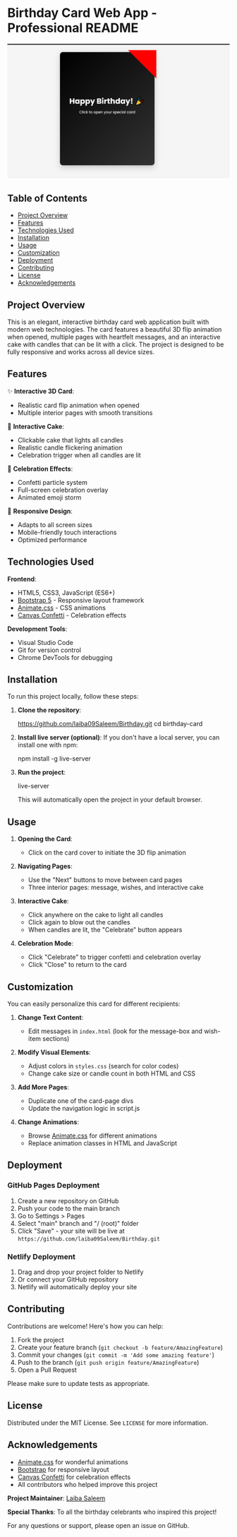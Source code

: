 # Birthday Card Web App - Professional README

![Project Preview](Birthday.png)

## Table of Contents
- [Project Overview](#project-overview)
- [Features](#features)
- [Technologies Used](#technologies-used)
- [Installation](#installation)
- [Usage](#usage)
- [Customization](#customization)
- [Deployment](#deployment)
- [Contributing](#contributing)
- [License](#license)
- [Acknowledgements](#acknowledgements)

## Project Overview

This is an elegant, interactive birthday card web application built with modern web technologies. The card features a beautiful 3D flip animation when opened, multiple pages with heartfelt messages, and an interactive cake with candles that can be lit with a click. The project is designed to be fully responsive and works across all device sizes.

## Features

✨ **Interactive 3D Card**:
- Realistic card flip animation when opened
- Multiple interior pages with smooth transitions

🎂 **Interactive Cake**:
- Clickable cake that lights all candles
- Realistic candle flickering animation
- Celebration trigger when all candles are lit

🎉 **Celebration Effects**:
- Confetti particle system
- Full-screen celebration overlay
- Animated emoji storm

📱 **Responsive Design**:
- Adapts to all screen sizes
- Mobile-friendly touch interactions
- Optimized performance

## Technologies Used

**Frontend**:
- HTML5, CSS3, JavaScript (ES6+)
- [Bootstrap 5](https://getbootstrap.com/) - Responsive layout framework
- [Animate.css](https://animate.style/) - CSS animations
- [Canvas Confetti](https://www.npmjs.com/package/canvas-confetti) - Celebration effects

**Development Tools**:
- Visual Studio Code
- Git for version control
- Chrome DevTools for debugging

## Installation

To run this project locally, follow these steps:

1. **Clone the repository**:
   
   https://github.com/laiba09Saleem/Birthday.git
   cd birthday-card
   

3. **Install live server (optional)**:
   If you don't have a local server, you can install one with npm:

   npm install -g live-server


4. **Run the project**:
   
   live-server
 
   This will automatically open the project in your default browser.

## Usage

1. **Opening the Card**:
   - Click on the card cover to initiate the 3D flip animation

2. **Navigating Pages**:
   - Use the "Next" buttons to move between card pages
   - Three interior pages: message, wishes, and interactive cake

3. **Interactive Cake**:
   - Click anywhere on the cake to light all candles
   - Click again to blow out the candles
   - When candles are lit, the "Celebrate" button appears

4. **Celebration Mode**:
   - Click "Celebrate" to trigger confetti and celebration overlay
   - Click "Close" to return to the card

## Customization

You can easily personalize this card for different recipients:

1. **Change Text Content**:
   - Edit messages in `index.html` (look for the message-box and wish-item sections)

2. **Modify Visual Elements**:
   - Adjust colors in `styles.css` (search for color codes)
   - Change cake size or candle count in both HTML and CSS

3. **Add More Pages**:
   - Duplicate one of the card-page divs
   - Update the navigation logic in script.js

4. **Change Animations**:
   - Browse [Animate.css](https://animate.style/) for different animations
   - Replace animation classes in HTML and JavaScript

## Deployment

### GitHub Pages Deployment

1. Create a new repository on GitHub
2. Push your code to the main branch
3. Go to Settings > Pages
4. Select "main" branch and "/ (root)" folder
5. Click "Save" - your site will be live at `https://github.com/laiba09Saleem/Birthday.git`

### Netlify Deployment

1. Drag and drop your project folder to Netlify
2. Or connect your GitHub repository
3. Netlify will automatically deploy your site

## Contributing

Contributions are welcome! Here's how you can help:

1. Fork the project
2. Create your feature branch (`git checkout -b feature/AmazingFeature`)
3. Commit your changes (`git commit -m 'Add some amazing feature'`)
4. Push to the branch (`git push origin feature/AmazingFeature`)
5. Open a Pull Request

Please make sure to update tests as appropriate.

## License

Distributed under the MIT License. See `LICENSE` for more information.

## Acknowledgements

- [Animate.css](https://animate.style/) for wonderful animations
- [Bootstrap](https://getbootstrap.com/) for responsive layout
- [Canvas Confetti](https://www.npmjs.com/package/canvas-confetti) for celebration effects
- All contributors who helped improve this project


**Project Maintainer**: [Laiba Saleem](https://github.com/laiba09Saleem/Birthday.git)

**Special Thanks**: To all the birthday celebrants who inspired this project!

For any questions or support, please open an issue on GitHub.
